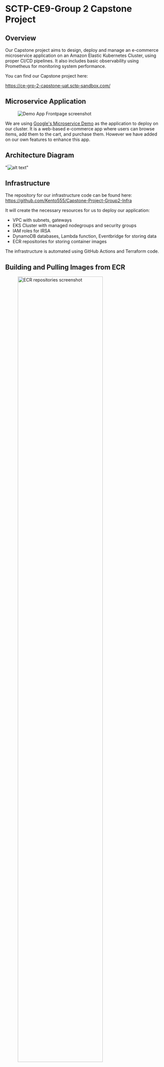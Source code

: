 # SCTP-CE9-Group 2 Capstone Project

## Overview

Our Capstone project aims to design, deploy and manage an e-commerce microservice application on an Amazon Elastic Kubernetes Cluster, using proper CI/CD pipelines. It also includes basic observability using Prometheus for monitoring system performance.

You can find our Capstone project here:

https://ce-grp-2-capstone-uat.sctp-sandbox.com/

## Microservice Application

<figure>
  <img src="images/google-microservice-frontpage.png" alt="Demo App Frontpage screenshot">
</figure>

We are using [Google's Microservice Demo](https://github.com/GoogleCloudPlatform/microservices-demo) as the application to deploy on our cluster. It is a web-based e-commerce app where users can browse items, add them to the cart, and purchase them. However we have added on our own features to enhance this app.

## Architecture Diagram

"![alt text](Avengers.drawio.png)"

## Infrastructure

The repository for our infrastructure code can be found here: https://github.com/Kento555/Capstone-Project-Group2-Infra

It will create the necessary resources for us to deploy our application:
  - VPC with subnets, gateways 
  - EKS Cluster with managed nodegroups and security groups
  - IAM roles for IRSA
  - DynamoDB databases, Lambda function, Eventbridge for storing data
  - ECR repositories for storing container images

The infrastructure is automated using GitHub Actions and Terraform code.

## Building and Pulling Images from ECR

<figure>
  <img src="images/ecr_repos.png" alt="ECR repositories screenshot" style="width: 80%; height: auto;">
</figure>

Due to having to modify some of the application's code for certain features to work, we rebuilt the container images and pushed them to our own ECR repositories. Then we changed the application's helm chart to pull from our ECRs for the images instead.

Our Github Action ["Build and Push Microservices to ECR"](https://github.com/Kento555/Capstone-Project-Group2-App/blob/main/.github/workflows/build-scan-and-push.yml) will automate the building of images from our [sources](https://github.com/Kento555/Capstone-Project-Group2-App/tree/main/src) folder and push them to our ECR repositories. 

<figure>
  <img src="images/ecr_images.png" alt="ECR images screenshot" style="width: 80%; height: auto;">
</figure>

## GitOps and ArgoCD (CI/CD Pipeline)

<figure>
  <img src="images/argocd_example.png" alt="ArgoCD Directory">
</figure>

To automate the deployment of ArgoCD and all of our applications, we use our Github Action ["Install ArgoCD and Apply Environment Manifests"](https://github.com/Kento555/Capstone-Project-Group2-App/blob/main/.github/workflows/install-argocd.yaml). The action will run the [init.sh](https://github.com/Kento555/Capstone-Project-Group2-App/blob/main/argocd/bootstrap/init.sh) file in the bootstrap folder that will run all the application files in the specified environment. In addition, we used a appofapps manifest to watch and automate the creation of applications in another folder.

<figure>
  <img src="images/argocd_app_example.png" alt="ArgoCD Applications">
</figure>

## DNS & HTTPS

To enable our application to have a DNS name with HTTPS enabled and TLS-certified, the following resources are required:

<table border="1">
    <tr>
        <th align="center">Resource</th>
        <th align="center" width="500">Description</th>
    </tr>
    <tr>
        <td align="center">
          <a href="https://github.com/kubernetes-sigs/external-dns" target="_blank">
              External-DNS
            </a>
          </td>
        <td align="center">Makes Kubernetes resources discoverable via public DNS servers</td>
    </tr>
    <tr>
        <td align="center">
          <a href="https://github.com/kubernetes/ingress-nginx" target="_blank">
              Ingress NGInx Controller
            </a>
          </td>
        <td align="center">Ingress controller for Kubernetes using NGINX as a reverse proxy and load balancer</td>
    </tr>
    <tr>
        <td align="center">
          <a href="https://github.com/cert-manager/cert-manager" target="_blank">
              Cert-manager
            </a>
          </td>
        <td align="center">Adds certificates and certificate issuers as resource types in Kubernetes clusters</td>
    </tr>
</table>

With these resources, we are able to deploy an Ingress and a Cluster Issuer to create our DNS on Route 53 with HTTPS enabled.

## Product Catalog and Checkout Service

Originally, the application hosted the information of its product catalog locally, and the checkout details could not be saved upon the end of a session. We have modified them to suit our own needs.

<figure>
  <img src="images/app-productcatalog.png" alt="Product Catalog Page" style="width: 70%; height: auto;"> 
</figure>

<figure>
  <img src="images/dynamo-itemcatalog.png" alt="Product Catalog Page" style="width: 70%; height: auto;"> 
</figure>

Here, we can control the items we want to display in our store page, using DynamoDB to store data of our products. We also used CloudFront to store and deliver the images of our products to our users.

<figure>
  <img src="images/app-checkout.png" alt="Product Catalog Page" style="width: 70%; height: auto;"> 
</figure>

<figure>
  <img src="images/dynamo-orders.png" alt="Product Catalog Page" style="width: 70%; height: auto;"> 
</figure>

We have also modified the app to send the data of any checkout orders into our other DynamoDB here, using EventBridge, SQS Messaging Service and Lambda to do so.

## Monitoring

Using [kube prometheus stack](https://github.com/prometheus-community/helm-charts/tree/main/charts/kube-prometheus-stack), we are able to use the following for monitoring:

<table border="1">
    <tr>
        <th align="center">Resource</th>
        <th align="center" width="500">Description</th>
    </tr>
    <tr>
        <td align="center">
            Prometheus
          </td>
        <td align="center">Collect metrics from services</td>
    </tr>
    <tr>
        <td align="center">
              Alert Manager
          </td>
        <td align="center">Set up alerts to trigger for certain events when they occur</td>
    </tr>
    <tr>
        <td align="center">
              Grafana
          </td>
        <td align="center">Visualize all collected data and metrics</td>
    </tr>
</table>

<figure>
  <img src="images/grafana_metrics.png" alt="Grafana metrics screenshot" style="width: 80%; height: auto;">
</figure>

Unfortunately, the application's deployments do not expose metrics by default, and thus we have chosen to monitor the state of the nodes instead using Node Exporter.

## FUTURE ENHANCEMENTS

- **Autoscaling:** use HPA for pod autoscaling, and install Cluster Autoscaler for node autoscaling
- **Enhanced Observability:** Add on Loki and Grafana Alloy for logging, and use AWS X-ray for tracing 

## BRANCHING STRATEGY AND PERMISSIONS

- Trunk-based development style, with each person making commits on their own feature branch then making a pull request to main branch 
- Main branch is protected from any direct pushes and requires at least one other person in the team to approve the changes. 

## MEMBERS

- Kong Wei Shen
- Norman Fung Zi Jie
- Tan Ke Yang
- Nabilah Huda Tang Jun Xia
- Chris Yeo Hsi Chieh